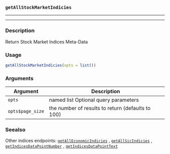 ### `getAllStockMarketIndicies`
***
***

### Description

 Return Stock Market Indices Meta-Data

### Usage
```r
getAllStockMarketIndicies(opts = list())
```

### Arguments
Argument      |Description
------------- |----------------
```opts```     |     named list Optional query parameters
```opts$page_size```     |     the number of results to return (defaults to 100)
### Seealso

 Other indices endpoints: [`getAllEconomicIndicies`](getAllEconomicIndicies.md) ,
  [`getAllSicIndicies`](getAllSicIndicies.md) ,
  [`getIndicesDataPointNumber`](getIndicesDataPointNumber.md) ,
  [`getIndicesDataPointText`](getIndicesDataPointText.md) 

